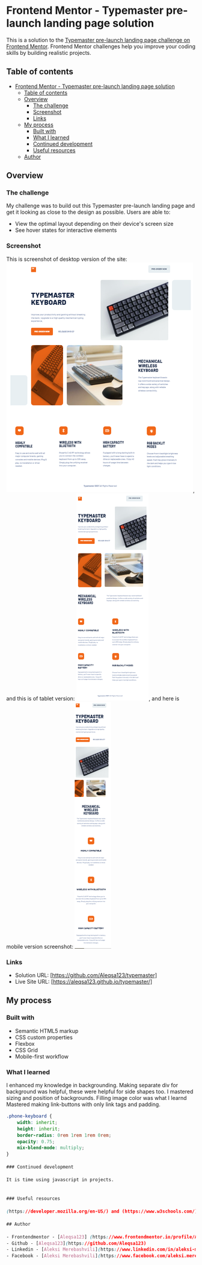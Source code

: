 # Frontend Mentor - Typemaster pre-launch landing page solution

This is a solution to the [Typemaster pre-launch landing page challenge on Frontend Mentor](). Frontend Mentor challenges help you improve your coding skills by building realistic projects.

## Table of contents

- [Frontend Mentor - Typemaster pre-launch landing page solution](#frontend-mentor---typemaster-pre-launch-landing-page-solution)
  - [Table of contents](#table-of-contents)
  - [Overview](#overview)
    - [The challenge](#the-challenge)
    - [Screenshot](#screenshot)
    - [Links](#links)
  - [My process](#my-process)
    - [Built with](#built-with)
    - [What I learned](#what-i-learned)
    - [Continued development](#continued-development)
    - [Useful resources](#useful-resources)
  - [Author](#author)

## Overview

### The challenge

My challenge was to build out this Typemaster pre-launch landing page and get it looking as close to the design as possible.
Users are able to:

- View the optimal layout depending on their device's screen size
- See hover states for interactive elements

### Screenshot

This is screenshot of desktop version of the site: ![](./assets/screenshots/desktop-screenshot.PNG),
and this is of tablet version: ![](./assets/screenshots/tablet-screenshot.PNG),
and here is mobile version screenshot: ![](./assets/screenshots/mobile-screenshot.PNG)


### Links

- Solution URL: [https://github.com/Aleqsa123/typemaster]
- Live Site URL: [https://aleqsa123.github.io/typemaster/]

## My process

### Built with

- Semantic HTML5 markup
- CSS custom properties
- Flexbox
- CSS Grid
- Mobile-first workflow


### What I learned

I enhanced my knowledge in backgrounding. Making separate div for background was helpful, these were helpful for side shapes too. I mastered sizing and position of backgrounds. Filling image color was what I learnd
Mastered making link-buttons with only link tags and padding.

```css
.phone-keyboard {
    width: inherit;
    height: inherit;
    border-radius: 0rem 1rem 1rem 0rem;
    opacity: 0.75;
    mix-blend-mode: multiply;
}

### Continued development

It is time using javascript in projects.


### Useful resources

(https://developer.mozilla.org/en-US/) and (https://www.w3schools.com/) - These are amazing sites which helped me in backgrounding, also in flex and grid layouts.

## Author

- Frontendmentor - [Aleqsa123] (https://www.frontendmentor.io/profile/Aleqsa123)
- Github - [Aleqsa123](https://github.com/Aleqsa123)
- Linkedin - [Aleksi Merebashvili](https://www.linkedin.com/in/aleksi-merebashvili-36627426/)
- Facebook - [Aleksi Merebashvili](https://www.facebook.com/aleksi.merebashvili)
